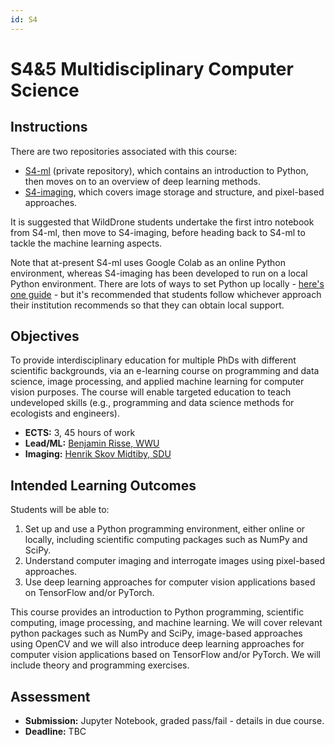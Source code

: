 ```yaml
---
id: S4
---
```


# S4&5 Multidisciplinary Computer Science

## Instructions

There are two repositories associated with this course:

* [S4-ml](https://github.com/WildDrone/S4-ml) (private repository), which contains an introduction to Python, then moves on to an overview of deep learning methods.
* [S4-imaging](https://github.com/WildDrone/S4-imaging), which covers image storage and structure, and pixel-based approaches.

It is suggested that WildDrone students undertake the first intro notebook from S4-ml, then move to S4-imaging, before heading back to S4-ml to tackle the machine learning aspects.

Note that at-present S4-ml uses Google Colab as an online Python environment, whereas S4-imaging has been developed to run on a local Python environment. There are lots of ways to set Python up locally - [here's one guide](https://python-for-scientists.readthedocs.io/en/latest/_pages/install_python.html) - but it's recommended that students follow whichever approach their institution recommends so that they can obtain local support.

## Objectives
To provide interdisciplinary education for multiple PhDs with different scientific backgrounds, via an e-learning course on programming and data science, image processing, and applied machine learning for computer vision purposes. The course will enable targeted education to teach undeveloped skills (e.g., programming and data science methods for ecologists and engineers).

* **ECTS:** 3, 45 hours of work
* **Lead/ML:** [Benjamin Risse, WWU](https://www.uni-muenster.de/Geoinformatics.cvmls/people/risse.shtml)
* **Imaging:** [Henrik Skov Midtiby, SDU](https://portal.findresearcher.sdu.dk/en/persons/henrik-skov-midtiby)

## Intended Learning Outcomes

Students will be able to:

1. Set up and use a Python programming environment, either online or locally, including scientific computing packages such as NumPy and SciPy.
2. Understand computer imaging and interrogate images using pixel-based approaches.
3. Use deep learning approaches for computer vision applications based on TensorFlow and/or PyTorch.

This course provides an introduction to Python programming, scientific computing, image processing, and machine learning. We will cover relevant python packages such as NumPy and SciPy, image-based approaches using OpenCV and we will also introduce deep learning approaches for computer vision applications based on TensorFlow and/or PyTorch. We will include theory and programming exercises.

## Assessment
* **Submission:** Jupyter Notebook, graded pass/fail - details in due course.
* **Deadline:** TBC